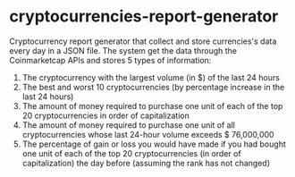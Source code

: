 # cryptocurrencies-report-generator
 
Cryptocurrency report generator that collect and store currencies's data every day in a JSON file. The system get the data through the Coinmarketcap APIs and stores 5 types of information:

1. The cryptocurrency with the largest volume (in $) of the last 24 hours
2. The best and worst 10 cryptocurrencies (by percentage increase in the last 24 hours)
3. The amount of money required to purchase one unit of each of the top 20 cryptocurrencies in order of capitalization
4. The amount of money required to purchase one unit of all cryptocurrencies whose last 24-hour volume exceeds $ 76,000,000
5. The percentage of gain or loss you would have made if you had bought one unit of each of the top 20 cryptocurrencies (in order of capitalization) the day before (assuming the      rank has not changed)
